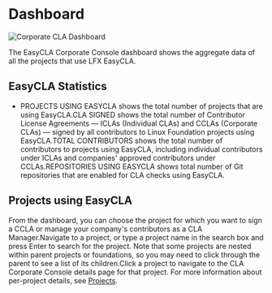 # Dashboard

![Corporate CLA Dashboard](https://files.gitbook.com/v0/b/gitbook-28427.appspot.com/o/assets%2F-M2DCN9UgoRgMEkgnLyP%2F-MR5-DtCjqGK6cece4le%2F-MR55AXT2rWPYPJ4m5Yd%2Fcorporate%20cla%20dashboard.png?alt=media\&token=912c1272-c913-4574-bbf7-8dc2be9a821f)

The EasyCLA Corporate Console dashboard shows the aggregate data of all the projects that use LFX EasyCLA.

## EasyCLA Statistics <a href="#cla-statistics" id="cla-statistics"></a>

* PROJECTS USING EASYCLA shows the total number of projects that are using EasyCLA.CLA SIGNED shows the total number of Contributor License Agreements — ICLAs (Individual CLAs) and CCLAs (Corporate CLAs) — signed by all contributors to Linux Foundation projects using EasyCLA.TOTAL CONTRIBUTORS shows the total number of contributors to projects using EasyCLA, including individual contributors under ICLAs and companies' approved contributors under CCLAs.REPOSITORIES USING EASYCLA shows total number of Git repositories that are enabled for CLA checks using EasyCLA.

## Projects using EasyCLA <a href="#projects-using-easycla" id="projects-using-easycla"></a>

From the dashboard, you can choose the project for which you want to sign a CCLA or manage your company's contributors as a CLA Manager.Navigate to a project, or type a project name in the search box and press Enter to search for the project. Note that some projects are nested within parent projects or foundations, so you may need to click through the parent to see a list of its children.Click a project to navigate to the CLA Corporate Console details page for that project. For more information about per-project details, see [Projects](https://app.gitbook.com/s/-M2DCN9UgoRgMEkgnLyP-3789850253/corporate-cla-console/projects).
